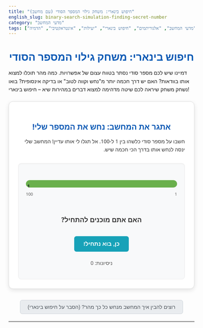 ```yaml
---
title: "חיפוש בינארי: משחק גילוי המספר הסודי (עם מחשב)"
english_slug: binary-search-simulation-finding-secret-number
category: "מדעי המחשב"
tags: ["מדעי המחשב", "אלגוריתמים", "חיפוש בינארי", "יעילות", "אינטראקטיבי", "הדמיה"]
---
```

<h1>חיפוש בינארי: משחק גילוי המספר הסודי</h1>

<p>דמיינו שיש לכם מספר סודי נסתר בטווח עצום של אפשרויות. כמה מהר תוכלו למצוא אותו בוודאות? האם יש דרך חכמה יותר מ"נחש וקווה לטוב" או בדיקה אינסופית? בואו נשחק משחק שיראה לכם שיטה מדהימה למצוא דברים במהירות שיא – חיפוש בינארי!</p>

<div class="app-container">
    <h2>אתגר את המחשב: נחש את המספר שלי!</h2>
    <p>חשבו על מספר סודי כלשהו בין 1 ל-100. אל תגלו לי אותו עדיין! המחשב שלי ינסה לנחש אותו בדרך הכי חכמה שיש.</p>
    <div id="game-area">
        <div id="range-display">
            <div id="current-range-bar">
                <!-- Colored bar represents the current possible range -->
                <div id="min-indicator" class="range-indicator min">1</div>
                <div id="max-indicator" class="range-indicator max">100</div>
                <div id="guess-indicator" class="range-indicator guess">?</div>
            </div>
             <div id="range-labels">
                <span id="min-label">1</span>
                <span id="max-label">100</span>
            </div>
        </div>
        <div id="guess-area">
            <p id="guess-text">האם אתם מוכנים להתחיל?</p>
            <div id="feedback-buttons" class="hidden">
                <p>המספר הסודי שחשבת עליו...</p>
                <button id="btn-lower" class="feedback-button lower">נמוך יותר מהניחוש</button>
                <button id="btn-correct" class="feedback-button correct">זה בדיוק הניחוש!</button>
                <button id="btn-higher" class="feedback-button higher">גבוה יותר מהניחוש</button>
            </div>
            <button id="btn-start" class="action-button start">כן, בוא נתחיל!</button>
        </div>
        <p id="attempts-counter">ניסיונות: 0</p>
        <p id="result-message" class="hidden"></p>
        <button id="btn-reset" class="action-button reset hidden">שחק שוב</button>
    </div>
</div>

<button id="toggle-explanation" class="toggle-button">רוצים להבין איך המחשב מנחש כל כך מהר? (הסבר על חיפוש בינארי)</button>

<div id="explanation" class="hidden">
    <h2>הסבר: חיפוש בינארי - המפתח ליעילות במדעי המחשב</h2>

    <h3>מבוא למשחק 'נחש את המספר'</h3>
    <p>משחק 'נחש את המספר' הוא מודל פנטסטי שמדגים את הליבה של אלגוריתמי חיפוש. צד אחד מסתיר פריט (המספר), והצד השני מנסה למצוא אותו באמצעות שאלות שמצמצמות את האפשרויות.</p>

    <h3>אסטרטגיות חיפוש: טוב, רע, ומצוין</h3>
    <p>איך אפשר למצוא פריט בטווח נתון? יש דרכים שונות, לא כולן חכמות:</p>
    <ul>
        <li>**ניחוש אקראי:** לבחור מספרים באקראי עד שפוגעים. זו הימור טהור, יכול לקחת נצח.</li>
        <li>**חיפוש סדרתי (ליניארי):** להתחיל מהפריט הראשון (1) ולשאול אם זה המספר הסודי. אם לא, לעבור ל-2, 3, וכן הלאה. מובטח שתמצאו, אבל במקרה הגרוע ביותר (אם המספר הוא 100), זה ייקח 100 שאלות. זה משעמם ואיטי!</li>
    </ul>

    <h3>הסוד: לפסול חצי מהאפשרויות בכל פעם!</h3>
    <p>השיטות הפשוטות מתעלמות ממידע קריטי שקיבלנו. אם ניחשנו 50 וקיבלנו תשובה שהמספר נמוך יותר, אנחנו <strong>יודעים בוודאות</strong> שהמספר הוא איפשהו בין 1 ל-49. <strong>כל המספרים מ-50 ומעלה נפסלו מיידית!</strong> זה הרעיון הגאוני מאחורי חיפוש יעיל: להשתמש בכל פיסת מידע כדי למחוק חלקים גדולים ממרחב החיפוש.</p>

    <h3>חיפוש בינארי: האלגוריתם שמשנה את המשחק</h3>
    <p>חיפוש בינארי (Binary Search) הוא אלגוריתם שמיישם את הרעיון הזה בצורה הכי יעילה שיש (עבור רשימות או טווחים ממוינים). ככה זה עובד (כמו שראיתם בהדמיה):</p>
    <ol>
        <li>**התחלה בטווח מלא:** יש לנו טווח התחלתי של מספרים אפשריים (למשל, 1 עד 100).</li>
        <li>**ניחוש האמצע:** בוחרים את המספר שנמצא בדיוק באמצע הטווח הנוכחי. (למשל, בטווח 1-100, הניחוש הראשון יהיה 50).</li>
        <li>**צמצום הטווח לפי המשוב:**
            <ul>
                <li>אם הניחוש הוא המספר הסודי - מצאת! סיימתם את החיפוש.</li>
                <li>אם המספר הסודי נמוך מהניחוש - זורקים את חצי הטווח העליון. הטווח החדש הוא מהמינימום הנוכחי ועד הניחוש פחות 1.</li>
                <li>אם המספר הסודי גבוה מהניחוש - זורקים את חצי הטווח התחתון. הטווח החדש הוא מהניחוש פלוס 1 ועד המקסימום הנוכחי.</li>
            </ul>
        </li>
        <li>**חוזרים על הקסם:** חוזרים לשלב 2 עם הטווח המצומצם, עד שהטווח מצטמצם למספר אחד בלבד (שחייב להיות המספר הסודי) או עד שמצאתם אותו.</li>
    </ol>
    <p><strong>בכל שלב, חיפוש בינארי מפסל פחות או יותר חצי ממרחב החיפוש הנותר!</strong> זו הסיבה למהירות המדהימה שלו.</p>

    <h3>היעילות המדהימה בפועל</h3>
    <p>כפי שראיתם במשחק, מציאת מספר בטווח 1-100 לוקחת לכל היותר 7 ניסיונות. מה לגבי טווח ענק של 1 עד 1,000,000 (מיליון)? חיפוש סדרתי יכול לקחת מיליון ניסיונות. חיפוש בינארי? לכל היותר 20 ניסיונות! (כי 2 בחזקת 20 זה קצת יותר ממיליון). היעילות גדלה דרמטית ככל שהטווח גדל.</p>
    <p>המספר המקסימלי של ניסיונות בחיפוש בינארי בטווח בגודל N הוא בערך log₂N (לוגריתם בבסיס 2 של N).</p>

    <h3>איפה פוגשים חיפוש בינארי בחיים האמיתיים?</h3>
    <p>חיפוש בינארי הוא לא רק משחק מספרים. זהו אחד מאלגוריתמי היסוד במדעי המחשב, והוא נמצא בשימוש יומיומי במקומות רבים:</p>
    <ul>
        <li>**חיפוש במילון או אנציקלופדיה:** אתם לא דפדפים עמוד-עמוד מההתחלה. אתם פותחים בערך באמצע, בודקים אם המילה לפני או אחרי, וממשיכים בחצי המתאים. זה בדיוק חיפוש בינארי ידני!</li>
        <li>**בסיסי נתונים:** כשאתר אינטרנט או אפליקציה שולפים מידע מבסיס נתונים ענק, אלגוריתמים שמבוססים על חיפוש בינארי עוזרים למצוא את המידע הנדרש במהירות מסחררת.</li>
        <li>**איתור באגים בקוד:** מפתחים משתמשים לעיתים בגישה "בינארית" (המכונה גם "bisect") כדי למצוא מתי בדיוק באג מסוים הופיע בהיסטוריית השינויים של הקוד.</li>
        <li>**חיפוש ספר ספציפי בספרייה לפי שם המחבר ברשימה ממוינת.**</li>
    </ul>

    <h3>התובנה המרכזית</h3>
    <p>התובנה העמוקה ביותר מחיפוש בינארי היא כוחו של המיון. כשיש לנו מידע ממוין, אנחנו לא צריכים לבדוק כל פריט בנפרד. אנחנו יכולים להשתמש במיון כדי לפסול חצי מהאפשרויות בכל פעם, מה שהופך בעיות חיפוש ענקיות לפתירות במספר זעיר של צעדים. זהו עיקרון יסוד באופטימיזציה ויעילות.</p>
</div>

<style>
    /* General Styling */
    .app-container, #explanation {
        font-family: 'Segoe UI', Tahoma, Geneva, Verdana, sans-serif;
        max-width: 700px;
        margin: 20px auto;
        padding: 25px;
        border: 1px solid #dcdcdc;
        border-radius: 12px;
        background-color: #ffffff;
        box-shadow: 0 4px 12px rgba(0, 0, 0, 0.1);
        direction: rtl;
        text-align: right;
        color: #333;
    }

    h1, h2 {
        text-align: center;
        color: #0056b3; /* A nice blue */
        margin-bottom: 15px;
    }

    p {
        line-height: 1.6;
        margin-bottom: 12px;
    }

    /* Game Area Styling */
    #game-area {
        margin-top: 25px;
        padding: 20px;
        border: 1px solid #eee;
        border-radius: 8px;
        background-color: #f8f9fa;
        box-shadow: inset 0 1px 3px rgba(0, 0, 0, 0.05);
    }

    #range-display {
        margin-bottom: 30px;
        text-align: center;
        position: relative;
        padding-top: 25px; /* Space for guess indicator above */
        padding-bottom: 25px; /* Space for labels below */
    }

    #current-range-bar {
        height: 20px;
        background-color: #e9ecef; /* Light grey background */
        border-radius: 10px;
        position: relative;
        overflow: hidden;
    }

    #current-range-bar::before {
        content: '';
        position: absolute;
        top: 0;
        bottom: 0;
        left: var(--range-start, 0%);
        right: var(--range-end, 0%);
        background-color: #6ab04c; /* Vibrant green for the valid range */
        transition: left 0.8s ease-out, right 0.8s ease-out; /* Smooth transition for range update */
    }

    .range-indicator {
        position: absolute;
        bottom: -5px; /* Position below the bar */
        transform: translateX(50%); /* Center indicator on its point */
        font-size: 0.9em;
        font-weight: bold;
        color: #000;
        z-index: 2; /* Ensure indicators are above the bar */
        transition: left 0.8s ease-out; /* Smooth transition for indicator movement */
    }

    .range-indicator.min { left: var(--min-pos, 0%); color: #212529; }
    .range-indicator.max { left: var(--max-pos, 100%); color: #212529; }
    .range-indicator.guess {
        left: var(--guess-pos, 50%);
        top: -25px; /* Position well above the bar */
        bottom: auto;
        color: #d9534f; /* Red for guess */
        font-size: 1.1em;
    }

    #range-labels {
        position: absolute;
        bottom: 0;
        left: 0;
        right: 0;
        display: flex;
        justify-content: space-between;
        font-size: 0.8em;
        color: #555;
    }

    #guess-area {
        text-align: center;
        margin-bottom: 20px;
        min-height: 80px; /* Reserve space to prevent layout shifts */
        display: flex;
        flex-direction: column;
        align-items: center;
        justify-content: center;
    }

    #guess-text {
        font-size: 1.3em;
        font-weight: bold;
        color: #333;
        margin-bottom: 15px;
    }

    #feedback-buttons {
        margin-top: 10px;
    }

    #feedback-buttons p {
         margin-bottom: 10px;
         font-weight: normal;
         font-size: 1em;
         color: #555;
    }

    .feedback-button {
        margin: 0 8px;
        padding: 10px 18px;
        border: none;
        border-radius: 6px;
        cursor: pointer;
        font-size: 1em;
        transition: background-color 0.2s ease, transform 0.1s ease;
        min-width: 120px; /* Ensure consistent button size */
    }

    .feedback-button.lower { background-color: #ffc107; color: #212529; } /* Warning yellow */
    .feedback-button.correct { background-color: #28a745; color: white; } /* Success green */
    .feedback-button.higher { background-color: #007bff; color: white; } /* Primary blue */

    .feedback-button:hover {
        opacity: 0.9;
    }

    .feedback-button:active {
        transform: scale(0.98);
    }


    .action-button {
        display: block;
        width: fit-content;
        margin: 15px auto 0; /* Center button and add top margin */
        padding: 12px 25px;
        border: none;
        border-radius: 6px;
        cursor: pointer;
        font-size: 1.1em;
        font-weight: bold;
        transition: background-color 0.2s ease, transform 0.1s ease;
    }

    .action-button.start { background-color: #17a2b8; color: white; } /* Info blue */
    .action-button.reset { background-color: #dc3545; color: white; } /* Danger red */

     .action-button:hover {
        opacity: 0.9;
    }

    .action-button:active {
        transform: scale(0.98);
    }

    #attempts-counter {
        text-align: center;
        font-size: 1em;
        color: #555;
        margin-top: 15px;
    }

    #result-message {
        text-align: center;
        font-size: 1.4em;
        font-weight: bold;
        color: #28a745; /* Green for success */
        margin-top: 15px;
        min-height: 1.6em; /* Reserve space */
    }

    .hidden {
        display: none;
    }

    /* Explanation Styling */
    .toggle-button {
        display: block;
        width: fit-content;
        margin: 30px auto 20px; /* Center and add margin */
        padding: 10px 20px;
        background-color: #e9ecef; /* Light grey */
        border: 1px solid #ced4da; /* Grey border */
        border-radius: 6px;
        cursor: pointer;
        font-size: 1em;
        color: #495057; /* Dark grey text */
        transition: background-color 0.2s ease;
    }

    .toggle-button:hover {
        background-color: #ced4da; /* Slightly darker grey on hover */
    }

    #explanation h3 {
        color: #007bff; /* Primary blue */
        margin-top: 20px;
        margin-bottom: 10px;
        border-bottom: 1px solid #eee;
        padding-bottom: 5px;
    }

    #explanation ul, #explanation ol {
        margin-bottom: 15px;
        padding-right: 25px; /* Adjust padding for RTL lists */
    }

    #explanation li {
        margin-bottom: 8px;
        color: #555;
    }

     /* Animation for Guess Indicator */
    .range-indicator.guess.guessing {
        animation: pulse-guess 1.5s infinite ease-in-out;
    }

    @keyframes pulse-guess {
        0% { transform: translateX(50%) scale(1); opacity: 1; }
        50% { transform: translateX(50%) scale(1.05); opacity: 0.9; }
        100% { transform: translateX(50%) scale(1); opacity: 1; }
    }


</style>

<script>
    let minRange = 1;
    let maxRange = 100;
    let currentMin = minRange;
    let currentMax = maxRange;
    let currentGuess = null;
    let attempts = 0;
    let isGuessing = false; // Flag to prevent multiple guesses

    const rangeBar = document.getElementById('current-range-bar');
    const minIndicator = document.getElementById('min-indicator');
    const maxIndicator = document.getElementById('max-indicator');
    const guessIndicator = document.getElementById('guess-indicator');
    const minLabel = document.getElementById('min-label');
    const maxLabel = document.getElementById('max-label');
    const guessText = document.getElementById('guess-text');
    const feedbackButtonsDiv = document.getElementById('feedback-buttons');
    const btnStart = document.getElementById('btn-start');
    const btnLower = document.getElementById('btn-lower');
    const btnCorrect = document.getElementById('btn-correct');
    const btnHigher = document.getElementById('btn-higher');
    const attemptsCounter = document.getElementById('attempts-counter');
    const resultMessage = document.getElementById('result-message');
    const btnReset = document.getElementById('btn-reset');
    const toggleExplanationBtn = document.getElementById('toggle-explanation');
    const explanationDiv = document.getElementById('explanation');

    // Function to update the visual representation of the range and guess
    function updateRangeDisplay() {
        const totalRangeSize = maxRange - minRange;
        if (totalRangeSize <= 0) {
            // Handle edge case of invalid or empty range
            minIndicator.style.setProperty('--min-pos', '50%');
            maxIndicator.style.setProperty('--max-pos', '50%');
             // Position guess slightly off-center or hide if range is invalid
            guessIndicator.style.setProperty('--guess-pos', '50%');
            rangeBar.style.setProperty('--range-start', '50%');
            rangeBar.style.setProperty('--range-end', '50%');
            minIndicator.textContent = currentMin;
            maxIndicator.textContent = currentMax;
            guessIndicator.textContent = currentGuess !== null ? currentGuess : '?'; // Show last guess or ?
             // Update indicator visibility if range is invalid
            minIndicator.classList.remove('hidden'); // Show boundaries
            maxIndicator.classList.remove('hidden');
            guessIndicator.classList.remove('hidden'); // Show guess indicator
            return;
        }


        // Ensure currentMin/Max/Guess are within the initial minRange/maxRange boundaries
        // This prevents indicators from going outside the visible bar area
        const clampedCurrentMin = Math.max(minRange, currentMin);
        const clampedCurrentMax = Math.min(maxRange, currentMax);
        const clampedGuess = Math.max(minRange, Math.min(maxRange, currentGuess || minRange));


        // Calculate positions as percentages relative to the *full initial range*
        const minPos = ((clampedCurrentMin - minRange) / totalRangeSize) * 100;
        const maxPos = ((clampedCurrentMax - minRange) / totalRangeSize) * 100;
        const guessPos = ((clampedGuess - minRange) / totalRangeSize) * 100;

        // Update CSS variables for smooth transitions
        minIndicator.style.setProperty('--min-pos', minPos + '%');
        maxIndicator.style.setProperty('--max-pos', maxPos + '%');
        guessIndicator.style.setProperty('--guess-pos', guessPos + '%');

        // Update the colored bar section
        rangeBar.style.setProperty('--range-start', minPos + '%');
        rangeBar.style.setProperty('--range-end', (100 - maxPos) + '%'); // distance from right edge

        // Update text labels
        minIndicator.textContent = currentMin;
        maxIndicator.textContent = currentMax;
        guessIndicator.textContent = currentGuess !== null ? currentGuess : '?'; // Show current guess or ?
        minLabel.textContent = minRange; // Initial labels remain constant
        maxLabel.textContent = maxRange;

        // Show indicators if game is active
        minIndicator.classList.remove('hidden');
        maxIndicator.classList.remove('hidden');
        guessIndicator.classList.remove('hidden');
    }

    // Function to make the computer's next guess
    async function makeGuess() {
         if (isGuessing) return; // Prevent multiple clicks triggering guesses
         isGuessing = true;

        attempts++;
        attemptsCounter.textContent = `ניסיונות: ${attempts}`;

        // Calculate the middle number (integer division)
        // For range [min, max], the middle is min + floor((max - min) / 2)
        const nextGuess = currentMin + Math.floor((currentMax - currentMin) / 2);
        currentGuess = nextGuess; // Update currentGuess

        // Add a "thinking" animation or state
        guessText.textContent = "המחשב חושב...";
        guessIndicator.textContent = '?'; // Hide previous guess briefly
        guessIndicator.classList.add('guessing'); // Add pulse animation

        // Update display with the new range boundaries before showing the guess
        updateRangeDisplay();

        // Wait for a short delay to simulate thinking and allow animation
        await new Promise(resolve => setTimeout(resolve, 1000)); // 1 second delay

        // Now reveal the guess
        guessText.textContent = `האם המספר הסודי שלך הוא ${currentGuess}?`;
        guessIndicator.textContent = currentGuess; // Show the new guess
        guessIndicator.classList.remove('guessing'); // Remove pulse animation

        feedbackButtonsDiv.classList.remove('hidden'); // Show feedback buttons
        isGuessing = false; // Allow feedback interaction
    }

    // Function to handle user feedback
    function handleFeedback(feedback) {
        if (isGuessing) return; // Don't handle feedback while guessing

        feedbackButtonsDiv.classList.add('hidden'); // Hide feedback buttons

        if (feedback === 'correct') {
            guessText.textContent = `מצוין! המחשב מצא את המספר הסודי (${currentGuess}) ב-${attempts} ניסיונות בלבד.`;
            resultMessage.textContent = "חיפוש בינארי הוא באמת שיטה מדהימה!";
            resultMessage.style.color = '#28a745'; // Green
            resultMessage.classList.remove('hidden');
            btnReset.classList.remove('hidden');
            guessIndicator.style.color = '#28a745'; // Highlight correct guess color
            // Keep guess indicator visible and showing the correct number
            guessIndicator.classList.remove('hidden');

        } else {
            if (feedback === 'lower') {
                // If the number is lower than currentGuess, the new max is currentGuess - 1
                currentMax = currentGuess - 1;
            } else if (feedback === 'higher') {
                 // If the number is higher than currentGuess, the new min is currentGuess + 1
                currentMin = currentGuess + 1;
            }

            // Check if the range is still valid
            if (currentMin > currentMax) {
                // This happens if the user gave contradictory feedback
                guessText.textContent = `נראה שיש אי-התאמה במידע שסיפקת. הטווח הפך לא חוקי (${currentMin}-${currentMax}).`;
                resultMessage.textContent = "אנא ודא שהתשובות שלך עקביות.";
                resultMessage.style.color = '#dc3545'; // Red for error
                resultMessage.classList.remove('hidden');
                btnReset.classList.remove('hidden');
                 // Hide guess indicator as there's no valid next guess state
                guessIndicator.classList.add('hidden');
                 // Update range display to show the conflicting state
                updateRangeDisplay();
            } else {
                 // If range is valid, make the next guess
                 makeGuess();
            }
        }
    }

    // Function to start a new game round
    function startGame() {
        // Fixed range for this demo
        minRange = 1;
        maxRange = 100;
        currentMin = minRange;
        currentMax = maxRange;
        attempts = 0;
        currentGuess = null; // Reset guess

        // Reset UI elements
        attemptsCounter.textContent = `ניסיונות: 0`;
        resultMessage.classList.add('hidden');
        resultMessage.style.color = '#28a745'; // Reset color
        btnReset.classList.add('hidden');
        btnStart.classList.add('hidden');
        feedbackButtonsDiv.classList.add('hidden'); // Hide feedback buttons initially
        guessText.textContent = "מתחילים..."; // Initial text
        guessIndicator.style.color = '#d9534f'; // Reset guess indicator color
        guessIndicator.classList.remove('guessing'); // Remove animation class

        // Update display to show the initial full range
        updateRangeDisplay();

        // Start the first guess after a short delay
        setTimeout(makeGuess, 500); // Delay before first guess
    }

    // Function to reset the game completely
    function resetGame() {
        minRange = 1;
        maxRange = 100;
        currentMin = minRange;
        currentMax = maxRange;
        attempts = 0;
        currentGuess = null;

        attemptsCounter.textContent = `ניסיונות: 0`;
        guessText.textContent = "בואו נשחק: 'נחש את המספר' עם מחשב";
        resultMessage.classList.add('hidden');
        btnReset.classList.add('hidden');
        feedbackButtonsDiv.classList.add('hidden');
        btnStart.classList.remove('hidden');
        guessIndicator.style.color = '#d9534f'; // Reset guess indicator color
        guessIndicator.classList.remove('guessing'); // Remove animation class

        // Reset range visualization to initial state
        updateRangeDisplay();
    }

    // Function to toggle the explanation visibility
    function toggleExplanation() {
        explanationDiv.classList.toggle('hidden');
        if (explanationDiv.classList.contains('hidden')) {
            toggleExplanationBtn.textContent = 'רוצים להבין איך המחשב מנחש כל כך מהר? (הסבר על חיפוש בינארי)';
        } else {
            toggleExplanationBtn.textContent = 'הסתר הסבר';
        }
    }

    // Event Listeners
    btnStart.addEventListener('click', startGame);
    btnLower.addEventListener('click', () => handleFeedback('lower'));
    btnCorrect.addEventListener('click', () => handleFeedback('correct'));
    btnHigher.addEventListener('click', () => handleFeedback('higher'));
    btnReset.addEventListener('click', resetGame);
    toggleExplanationBtn.addEventListener('click', toggleExplanation);

    // Initial state setup when the page loads
    resetGame();
</script>
---